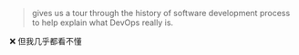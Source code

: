 > gives us a tour through the history of software development process to help explain what DevOps really is.

❌ 但我几乎都看不懂